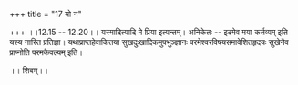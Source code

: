 +++
title = "17 यो न"

+++
।।12.15 -- 12.20।। यस्मादित्यादि मे प्रिया इत्यन्तम्। अनिकेतः -- इदमेव मया कर्तव्यम् इति यस्य नास्ति प्रतिज्ञा। यथाप्राप्तहेवाकितया सुखदुःखादिकमुपभुञ्ज्ञानः परमेश्वरविषयसमावेशितहृदयः सुखेनैव प्राप्नोति परमकैवल्यम् इति।  
  
।। शिवम्।।
